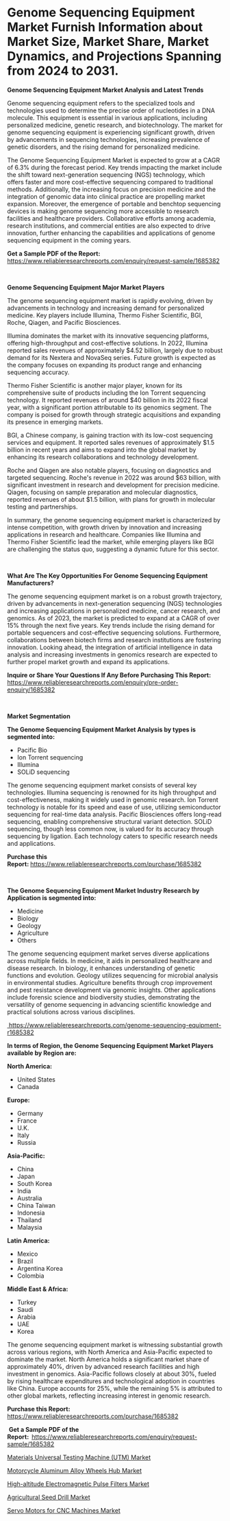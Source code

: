 <p><h1>Genome Sequencing Equipment Market Furnish Information about Market Size, Market Share, Market Dynamics, and Projections Spanning from 2024 to 2031.</h1></p><p><strong>Genome Sequencing Equipment Market Analysis and Latest Trends</strong></p>
<p><p>Genome sequencing equipment refers to the specialized tools and technologies used to determine the precise order of nucleotides in a DNA molecule. This equipment is essential in various applications, including personalized medicine, genetic research, and biotechnology. The market for genome sequencing equipment is experiencing significant growth, driven by advancements in sequencing technologies, increasing prevalence of genetic disorders, and the rising demand for personalized medicine.</p><p>The Genome Sequencing Equipment Market is expected to grow at a CAGR of 6.3% during the forecast period. Key trends impacting the market include the shift toward next-generation sequencing (NGS) technology, which offers faster and more cost-effective sequencing compared to traditional methods. Additionally, the increasing focus on precision medicine and the integration of genomic data into clinical practice are propelling market expansion. Moreover, the emergence of portable and benchtop sequencing devices is making genome sequencing more accessible to research facilities and healthcare providers. Collaborative efforts among academia, research institutions, and commercial entities are also expected to drive innovation, further enhancing the capabilities and applications of genome sequencing equipment in the coming years.</p></p>
<p><strong>Get a Sample PDF of the Report:&nbsp;</strong> <a href="https://www.reliableresearchreports.com/enquiry/request-sample/1685382?utm_campaign=33&utm_medium=2&utm_source=Github&utm_content=ia&utm_term=27122024&utm_id=genome-sequencing-equipment">https://www.reliableresearchreports.com/enquiry/request-sample/1685382</a></p>
<p>&nbsp;</p>
<p><strong>Genome Sequencing Equipment Major Market Players</strong></p>
<p><p>The genome sequencing equipment market is rapidly evolving, driven by advancements in technology and increasing demand for personalized medicine. Key players include Illumina, Thermo Fisher Scientific, BGI, Roche, Qiagen, and Pacific Biosciences.</p><p>Illumina dominates the market with its innovative sequencing platforms, offering high-throughput and cost-effective solutions. In 2022, Illumina reported sales revenues of approximately $4.52 billion, largely due to robust demand for its Nextera and NovaSeq series. Future growth is expected as the company focuses on expanding its product range and enhancing sequencing accuracy.</p><p>Thermo Fisher Scientific is another major player, known for its comprehensive suite of products including the Ion Torrent sequencing technology. It reported revenues of around $40 billion in its 2022 fiscal year, with a significant portion attributable to its genomics segment. The company is poised for growth through strategic acquisitions and expanding its presence in emerging markets.</p><p>BGI, a Chinese company, is gaining traction with its low-cost sequencing services and equipment. It reported sales revenues of approximately $1.5 billion in recent years and aims to expand into the global market by enhancing its research collaborations and technology development.</p><p>Roche and Qiagen are also notable players, focusing on diagnostics and targeted sequencing. Roche's revenue in 2022 was around $63 billion, with significant investment in research and development for precision medicine. Qiagen, focusing on sample preparation and molecular diagnostics, reported revenues of about $1.5 billion, with plans for growth in molecular testing and partnerships.</p><p>In summary, the genome sequencing equipment market is characterized by intense competition, with growth driven by innovation and increasing applications in research and healthcare. Companies like Illumina and Thermo Fisher Scientific lead the market, while emerging players like BGI are challenging the status quo, suggesting a dynamic future for this sector.</p></p>
<p>&nbsp;</p>
<p><strong>What Are The Key Opportunities For Genome Sequencing Equipment Manufacturers?</strong></p>
<p><p>The genome sequencing equipment market is on a robust growth trajectory, driven by advancements in next-generation sequencing (NGS) technologies and increasing applications in personalized medicine, cancer research, and genomics. As of 2023, the market is predicted to expand at a CAGR of over 15% through the next five years. Key trends include the rising demand for portable sequencers and cost-effective sequencing solutions. Furthermore, collaborations between biotech firms and research institutions are fostering innovation. Looking ahead, the integration of artificial intelligence in data analysis and increasing investments in genomics research are expected to further propel market growth and expand its applications.</p></p>
<p><strong>Inquire or Share Your Questions If Any Before Purchasing This Report:</strong> <a href="https://www.reliableresearchreports.com/enquiry/pre-order-enquiry/1685382?utm_campaign=33&utm_medium=2&utm_source=Github&utm_content=ia&utm_term=27122024&utm_id=genome-sequencing-equipment">https://www.reliableresearchreports.com/enquiry/pre-order-enquiry/1685382</a></p>
<p>&nbsp;</p>
<p><strong>Market Segmentation</strong></p>
<p><strong>The Genome Sequencing Equipment Market Analysis by types is segmented into:</strong></p>
<p><ul><li>Pacific Bio</li><li>Ion Torrent sequencing</li><li>Illumina</li><li>SOLiD sequencing</li></ul></p>
<p><p>The genome sequencing equipment market consists of several key technologies. Illumina sequencing is renowned for its high throughput and cost-effectiveness, making it widely used in genomic research. Ion Torrent technology is notable for its speed and ease of use, utilizing semiconductor sequencing for real-time data analysis. Pacific Biosciences offers long-read sequencing, enabling comprehensive structural variant detection. SOLiD sequencing, though less common now, is valued for its accuracy through sequencing by ligation. Each technology caters to specific research needs and applications.</p></p>
<p><strong>Purchase this Report:&nbsp;</strong><a href="https://www.reliableresearchreports.com/purchase/1685382?utm_campaign=33&utm_medium=2&utm_source=Github&utm_content=ia&utm_term=27122024&utm_id=genome-sequencing-equipment">https://www.reliableresearchreports.com/purchase/1685382</a></p>
<p>&nbsp;</p>
<p><strong>The Genome Sequencing Equipment Market Industry Research by Application is segmented into:</strong></p>
<p><ul><li>Medicine</li><li>Biology</li><li>Geology</li><li>Agriculture</li><li>Others</li></ul></p>
<p><p>The genome sequencing equipment market serves diverse applications across multiple fields. In medicine, it aids in personalized healthcare and disease research. In biology, it enhances understanding of genetic functions and evolution. Geology utilizes sequencing for microbial analysis in environmental studies. Agriculture benefits through crop improvement and pest resistance development via genomic insights. Other applications include forensic science and biodiversity studies, demonstrating the versatility of genome sequencing in advancing scientific knowledge and practical solutions across various disciplines.</p></p>
<p><a href="https://www.reliableresearchreports.com/genome-sequencing-equipment-r1685382?utm_campaign=33&utm_medium=2&utm_source=Github&utm_content=ia&utm_term=27122024&utm_id=genome-sequencing-equipment">&nbsp;https://www.reliableresearchreports.com/genome-sequencing-equipment-r1685382</a></p>
<p><strong>In terms of Region, the Genome Sequencing Equipment Market Players available by Region are:</strong></p>
<p>
    <p> <strong> North America: </strong>
        <ul>
            <li>United States</li>
            <li>Canada</li>
        </ul>
        </p> 
    <p> <strong> Europe: </strong>
        <ul>
            <li>Germany</li>
            <li>France</li>
            <li>U.K.</li>
            <li>Italy</li>
            <li>Russia</li>
        </ul>
        </p> 
    <p> <strong> Asia-Pacific: </strong>
        <ul>
            <li>China</li>
            <li>Japan</li>
            <li>South Korea</li>
            <li>India</li>
            <li>Australia</li>
            <li>China Taiwan</li>
            <li>Indonesia</li>
            <li>Thailand</li>
            <li>Malaysia</li>
        </ul>
        </p> 
    <p> <strong> Latin America: </strong>
        <ul>
            <li>Mexico</li>
            <li>Brazil</li>
            <li>Argentina Korea</li>
            <li>Colombia</li>
        </ul>
        </p> 
    <p> <strong> Middle East & Africa: </strong>
        <ul>
            <li>Turkey</li>
            <li>Saudi</li>
            <li>Arabia</li>
            <li>UAE</li>
            <li>Korea</li>
        </ul>
    </p>
    </p>
<p><p>The genome sequencing equipment market is witnessing substantial growth across various regions, with North America and Asia-Pacific expected to dominate the market. North America holds a significant market share of approximately 40%, driven by advanced research facilities and high investment in genomics. Asia-Pacific follows closely at about 30%, fueled by rising healthcare expenditures and technological adoption in countries like China. Europe accounts for 25%, while the remaining 5% is attributed to other global markets, reflecting increasing interest in genomic research.</p></p>
<p><strong>Purchase this Report: </strong><a href="https://www.reliableresearchreports.com/purchase/1685382?utm_campaign=33&utm_medium=2&utm_source=Github&utm_content=ia&utm_term=27122024&utm_id=genome-sequencing-equipment">https://www.reliableresearchreports.com/purchase/1685382</a></p>
<p>&nbsp;<strong>Get a Sample PDF of the Report:&nbsp;&nbsp;</strong><a href="https://www.reliableresearchreports.com/enquiry/request-sample/1685382?utm_campaign=33&utm_medium=2&utm_source=Github&utm_content=ia&utm_term=27122024&utm_id=genome-sequencing-equipment">https://www.reliableresearchreports.com/enquiry/request-sample/1685382</a></p>
<p><strong></strong></p>
<p><p><a href="https://github.com/nathaliehurles7142/Market-Research-Report-List-1/blob/main/materials-universal-testing-machine-utm-market.md?utm_campaign=33&utm_medium=2&utm_source=Github&utm_content=ia&utm_term=27122024&utm_id=genome-sequencing-equipment">Materials Universal Testing Machine (UTM) Market</a></p><p><a href="https://github.com/rosalinebhakta48/Market-Research-Report-List-1/blob/main/motorcycle-aluminum-alloy-wheels-hub-market.md?utm_campaign=33&utm_medium=2&utm_source=Github&utm_content=ia&utm_term=27122024&utm_id=genome-sequencing-equipment">Motorcycle Aluminum Alloy Wheels Hub Market</a></p><p><a href="https://github.com/ryanbell8967/Market-Research-Report-List-1/blob/main/high-altitude-electromagnetic-pulse-filters-market.md?utm_campaign=33&utm_medium=2&utm_source=Github&utm_content=ia&utm_term=27122024&utm_id=genome-sequencing-equipment">High-altitude Electromagnetic Pulse Filters Market</a></p><p><a href="https://github.com/yoshih12/Market-Research-Report-List-4/blob/main/agricultural-seed-drill-market.md?utm_campaign=33&utm_medium=2&utm_source=Github&utm_content=ia&utm_term=27122024&utm_id=genome-sequencing-equipment">Agricultural Seed Drill Market</a></p><p><a href="https://github.com/chongseney974/Market-Research-Report-List-1/blob/main/servo-motors-for-cnc-machines-market.md?utm_campaign=33&utm_medium=2&utm_source=Github&utm_content=ia&utm_term=27122024&utm_id=genome-sequencing-equipment">Servo Motors for CNC Machines Market</a></p></p>